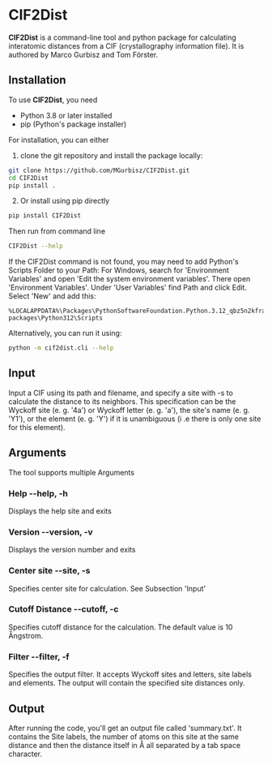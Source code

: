 # CIF2Dist

**CIF2Dist** is a command-line tool and python package for calculating interatomic distances from a CIF (crystallography information file). It is authored by Marco Gurbisz and Tom Förster.

## Installation
To use **CIF2Dist**, you need
- Python 3.8 or later installed
- pip (Python's package installer)

For installation, you can either 
1. clone the git repository and install the package locally:
```bash
git clone https://github.com/MGurbisz/CIF2Dist.git
cd CIF2Dist
pip install .
```
2. Or install using pip directly
```bash
pip install CIF2Dist
```
Then run from command line
```bash
CIF2Dist --help
```
If the CIF2Dist command is not found, you may need to add Python's Scripts Folder to your Path:
For Windows, search for 'Environment Variables' and open 'Edit the system environment variables'. There open 'Environment Variables'. Under 'User Variables' find Path and click Edit. Select 'New' and add this:
```
%LOCALAPPDATA%\Packages\PythonSoftwareFoundation.Python.3.12_qbz5n2kfra8p0\LocalCache\local-packages\Python312\Scripts
```
Alternatively, you can run it using:
```bash
python -m cif2dist.cli --help
```
## Input
Input a CIF using its path and filename, and specify a site with -s to calculate the distance to its neighbors. This specification can be the Wyckoff site (e. g. '4a') or Wyckoff letter (e. g. 'a'), the site's name (e. g. 'Y1'), or the element (e. g. 'Y') if it is unambiguous (i .e there is only one site for this element). 
## Arguments
The tool supports multiple Arguments
### Help --help, -h
Displays the help site and exits
### Version --version, -v
Displays the version number and exits
### Center site --site, -s
Specifies center site for calculation. See Subsection 'Input'
### Cutoff Distance --cutoff, -c
Specifies cutoff distance for the calculation. The default value is 10 Ångstrom.
### Filter --filter, -f
Specifies the output filter. It accepts Wyckoff sites and letters, site labels and elements. The output will contain the specified site distances only.
## Output
 After running the code, you'll get an output file called 'summary.txt'. It contains the Site labels, the number of atoms on this site at the same distance and then the distance itself in Å all separated by a tab space character.